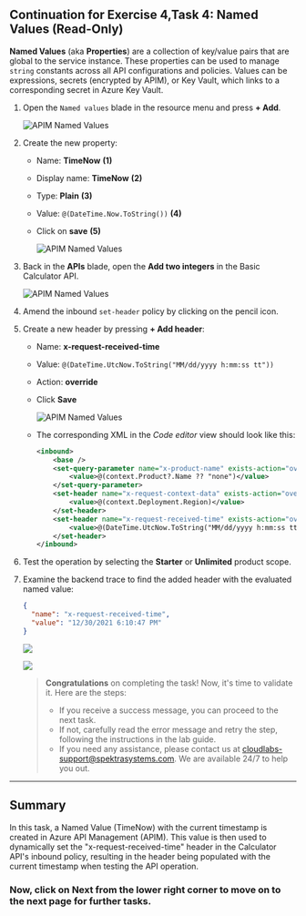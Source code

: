 ## Continuation for Exercise 4,Task 4: Named Values (Read-Only)

**Named Values** (aka **Properties**) are a collection of key/value pairs that are global to the service instance. These properties can be used to manage `string` constants across all API configurations and policies. Values can be expressions, secrets (encrypted by APIM), or Key Vault, which links to a corresponding secret in Azure Key Vault.

1. Open the `Named values` blade in the resource menu and press **+ Add**.

      ![APIM Named Values](media/api-management.png)
  
1. Create the new property:
    - Name: **TimeNow** **(1)**
    - Display name: **TimeNow** **(2)**
    - Type: **Plain** **(3)**
    - Value: `@(DateTime.Now.ToString())` **(4)**
    - Click on **save** **(5)**

      ![APIM Named Values](media/add-name.png)

1. Back in the **APIs** blade, open the **Add two integers** in the Basic Calculator API.

    ![APIM Named Values](media/k1.png)  
    
1. Amend the inbound `set-header` policy by clicking on the pencil icon.
1. Create a new header by pressing **+ Add header**:
  
    - Name: **x-request-received-time**
    - Value: `@(DateTime.UtcNow.ToString("MM/dd/yyyy h:mm:ss tt"))`
    - Action: **override**
    - Click **Save**

      ![APIM Named Values](media/k2.png)
      
    - The corresponding XML in the *Code editor* view should look like this: 

      ```xml    
      <inbound>
          <base />
          <set-query-parameter name="x-product-name" exists-action="override">
              <value>@(context.Product?.Name ?? "none")</value>
          </set-query-parameter>
          <set-header name="x-request-context-data" exists-action="override">
              <value>@(context.Deployment.Region)</value>
          </set-header>
          <set-header name="x-request-received-time" exists-action="override">
              <value>@(DateTime.UtcNow.ToString("MM/dd/yyyy h:mm:ss tt"))</value>
          </set-header>
      </inbound>
      ```

1. Test the operation by selecting the **Starter** or **Unlimited** product scope. 

1. Examine the backend trace to find the added header with the evaluated named value:

    ```json
    {
      "name": "x-request-received-time",
      "value": "12/30/2021 6:10:47 PM"
    }
    ```
   ![](./media/trace01.png)

   ![](./media/trace02.png)

   > **Congratulations** on completing the task! Now, it's time to validate it. Here are the steps:
   > - If you receive a success message, you can proceed to the next task.
   > - If not, carefully read the error message and retry the step, following the instructions in the lab guide. 
   > - If you need any assistance, please contact us at cloudlabs-support@spektrasystems.com. We are available 24/7 to help you out.
         
      <validation step="0b2d0949-fa33-4cd3-a097-c56bbc605dcc" />
---

## Summary
In this task, a Named Value (TimeNow) with the current timestamp is created in Azure API Management (APIM). This value is then used to dynamically set the "x-request-received-time" header in the Calculator API's inbound policy, resulting in the header being populated with the current timestamp when testing the API operation.

### Now, click on Next from the lower right corner to move on to the next page for further tasks.
